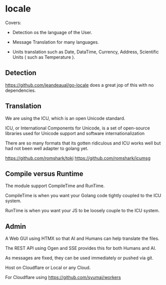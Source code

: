 # locale

Covers:

- Detection os the language of the User.

- Message Translation for many languages.

- Units translation such as Date, DataTime, Currency, Address, Scientific Units ( such as Temperature ).

## Detection

https://github.com/jeandeaual/go-locale does a great jop of this with no dependencies.

## Translation

We are using the ICU, which is an open Unicode standard. 

ICU, or International Components for Unicode, is a set of open-source libraries used for Unicode support and software internationalization

There are so many formats that its gotten ridiculous and ICU works well but had not been well adapter to golang yet.

https://github.com/romshark/toki
https://github.com/romshark/icumsg

## Compile versus Runtime

The module support CompileTime and RunTime.

CompileTime is when you want your Golang code tightly coupled to the ICU system.

RunTime is when you want your JS to be loosely couple to the ICU system.

## Admin

A Web GUI using HTMX so that AI and Humans can help translate the files.

The REST API using Ogen and SSE provides this for both Humans and AI.

As messages are fixed, they can be used immediately or pushed via git.

Host on Cloudflare or Local or any Cloud.

For Cloudflare using https://github.com/syumai/workers




